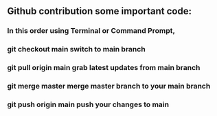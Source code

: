 ## Github contribution some important code:

### In this order using Terminal or Command Prompt,

### git checkout main switch to main branch

### git pull origin main grab latest updates from main branch

### git merge master merge master branch to your main branch

### git push origin main push your changes to main